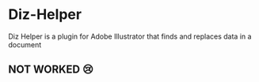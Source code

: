 # Diz-Helper
Diz Helper is a plugin for Adobe Illustrator that finds and replaces data in a document

## NOT WORKED 😢
